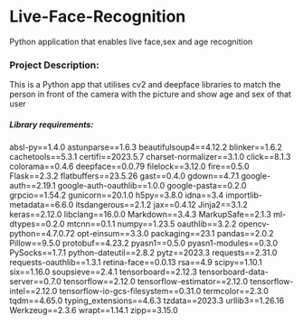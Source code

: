 # Live-Face-Recognition
Python application that enables live face,sex and age recognition

### Project Description:
This is a Python app that utilises cv2 and deepface libraries to match the person in front of the camera with the picture and show age and sex of that user


##### Library requirements:
absl-py==1.4.0
astunparse==1.6.3
beautifulsoup4==4.12.2
blinker==1.6.2
cachetools==5.3.1
certifi==2023.5.7
charset-normalizer==3.1.0
click==8.1.3
colorama==0.4.6
deepface==0.0.79
filelock==3.12.0
fire==0.5.0
Flask==2.3.2
flatbuffers==23.5.26
gast==0.4.0
gdown==4.7.1
google-auth==2.19.1
google-auth-oauthlib==1.0.0
google-pasta==0.2.0
grpcio==1.54.2
gunicorn==20.1.0
h5py==3.8.0
idna==3.4
importlib-metadata==6.6.0
itsdangerous==2.1.2
jax==0.4.12
Jinja2==3.1.2
keras==2.12.0
libclang==16.0.0
Markdown==3.4.3
MarkupSafe==2.1.3
ml-dtypes==0.2.0
mtcnn==0.1.1
numpy==1.23.5
oauthlib==3.2.2
opencv-python==4.7.0.72
opt-einsum==3.3.0
packaging==23.1
pandas==2.0.2
Pillow==9.5.0
protobuf==4.23.2
pyasn1==0.5.0
pyasn1-modules==0.3.0
PySocks==1.7.1
python-dateutil==2.8.2
pytz==2023.3
requests==2.31.0
requests-oauthlib==1.3.1
retina-face==0.0.13
rsa==4.9
scipy==1.10.1
six==1.16.0
soupsieve==2.4.1
tensorboard==2.12.3
tensorboard-data-server==0.7.0
tensorflow==2.12.0
tensorflow-estimator==2.12.0
tensorflow-intel==2.12.0
tensorflow-io-gcs-filesystem==0.31.0
termcolor==2.3.0
tqdm==4.65.0
typing_extensions==4.6.3
tzdata==2023.3
urllib3==1.26.16
Werkzeug==2.3.6
wrapt==1.14.1
zipp==3.15.0
